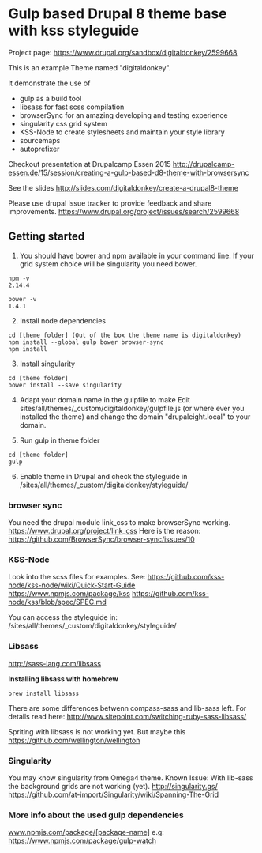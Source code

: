 
# Gulp based Drupal 8 theme base with kss styleguide
 
Project page:
https://www.drupal.org/sandbox/digitaldonkey/2599668


This is an example Theme named "digitaldonkey". 

It demonstrate the use of

<ul>
  <li>gulp as a build tool</li>
  <li>libsass for fast scss compilation</li>
  <li>browserSync for an amazing developing and testing experience</li>
  <li>singularity css grid system</li>
  <li>KSS-Node to create stylesheets and maintain your style library</li>
  <li>sourcemaps</li>
  <li>autoprefixer</li>
</ul>


Checkout presentation at Drupalcamp Essen 2015
http://drupalcamp-essen.de/15/session/creating-a-gulp-based-d8-theme-with-browsersync

See the slides
http://slides.com/digitaldonkey/create-a-drupal8-theme

Please use drupal issue tracker to provide feedback and share improvements. 
https://www.drupal.org/project/issues/search/2599668


## Getting started

1) You should have bower and npm available in your command line.
If your grid system choice will be singularity you need bower.

```
npm -v
2.14.4
```

```
bower -v
1.4.1
```

2) Install node dependencies

```
cd [theme folder] (Out of the box the theme name is digitaldonkey)
npm install --global gulp bower browser-sync
npm install 
```

3) Install singularity

```
cd [theme folder]
bower install --save singularity
```

4) Adapt your domain name in the gulpfile to make 
Edit sites/all/themes/_custom/digitaldonkey/gulpfile.js (or where ever you installed the theme)
and change the domain "drupaleight.local" to your domain.

5) Run gulp in theme folder
```
cd [theme folder]
gulp
```

6) Enable theme in Drupal
and check the styleguide in /sites/all/themes/_custom/digitaldonkey/styleguide/


### browser sync
You need the drupal module link_css to make browserSync working.
https://www.drupal.org/project/link_css
Here is the reason:
https://github.com/BrowserSync/browser-sync/issues/10

### KSS-Node
Look into the scss files for examples. See: 
https://github.com/kss-node/kss-node/wiki/Quick-Start-Guide
https://www.npmjs.com/package/kss
https://github.com/kss-node/kss/blob/spec/SPEC.md

You can access the styleguide in:
/sites/all/themes/_custom/digitaldonkey/styleguide/

### Libsass
http://sass-lang.com/libsass

**Installing libsass with homebrew**
```
brew install libsass
```

There are some differences betwenn compass-sass and lib-sass left.
For details read here:
http://www.sitepoint.com/switching-ruby-sass-libsass/

Spriting with libsass is not working yet.
But maybe this https://github.com/wellington/wellington


### Singularity
You may know singularity from Omega4 theme.
Known Issue: With lib-sass the background grids are not working (yet).
http://singularity.gs/
https://github.com/at-import/Singularity/wiki/Spanning-The-Grid

### More info about the used gulp dependencies
www.npmjs.com/package/[package-name]
e.g: https://www.npmjs.com/package/gulp-watch

